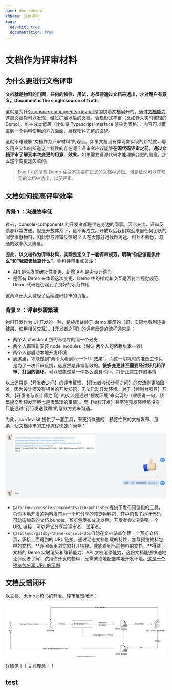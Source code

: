 ```yaml
---
name: doc-review
zhName: 文档评审
tags:
  dev-kit: true
  documentation: true
---
```


# 文档作为评审材料

## 为什么要进行文档评审

**文档就是物料的门面，任何的特性、用法，必须要通过文档来透出，才对用户有意义。Document is the single source of truth.**

这就是为什么[console-components-dev-kit](https://github.com/aliyun/alibabacloud-console-components/tree/master/dev-kit)是围绕着文档展开的。通过[文档能力](./doc-features)这篇文章你可以发现，经过扩展以后的文档，表现形式丰富（比如嵌入实时编辑的 Demo），维护成本低廉（比如将 Typescript Interface 渲染为表格），内容可以覆盖到一个物料使用的方方面面，展现物料完整的面貌。

这就不难理解“文档作为评审材料”的观点。如果文档没有体现你实现的新特性，那么用户又如何知道这个特性的存在呢？评审者应该能够**在源代码评审之前，通过文档评审了解到本次变更的用意、效果**。如果需要看源代码才能理解变更的用意，那么这个变更是失败的。

> Bug fix 的复现 Demo 往往不需要在正式的文档中透出。但是依然可以在预览的文档中透出，以便评审。

## 文档如何提高评审效率

### 背景 1 ：沟通效率低

过去，console-components 的开发者都是坐在身边的同事。因此交流、评审反馈都非常方便。但是开放体系下，这不再成立。开放以后我们欢迎来自任何团队的同学贡献物料，因此参与评审反馈的 2 人在大部分时候距离远、相互不熟悉，沟通的效率大大降低。

因此，**以文档作为评审材料，实际是定义了一套评审规范，明确“你应该提供什么”和“我应该检查什么”**。物料评审重点关注：

- API 是否发生破坏性变更、新增 API 是否设计得当
- 是否有 Demo 来体现这次变更、Demo 中的样式和交互是否符合视觉规范、Demo 代码是否起到了良好的示范作用

这两点还大大减轻了后续源码评审的负担。

### 背景 2 ：评审步骤繁琐

物料开发作为 UI 开发的一种，是极度依赖于 demo 展示的（即，实际地看到渲染结果、使用相关交互）。【开发者之间】的评审反馈的流程通常是：

- 两个人 checkout 到代码仓库的同一个分支
- 两个人都重新安装 node_modules（保证 两个人的依赖版本一致）
- 两个人都启动本地开发环境
- 到这里，才能做到”两个人看到同一个 UI 效果“。而这一切耗时的准备工作只是为了一次评审反馈，这显然是非常低效的。**很多变更甚至需要经过好几轮评审、打回的循环**，可以想象这是一件多么浪费时间、打断正常工作的事情

以上还只是【开发者之间】的评审反馈，【开发者与设计师之间】的交流则更加困难，因为设计师没有相关的开发知识，无法启动开发环境。对于【控制台项目】开发，【开发者与设计师之间】的交流是通过“预发环境”来实现的（顺便说一句，频繁提交到预发环境也是很繁琐的事情）。而【物料开发】甚至连预发环境都没有，只能通过”钉钉发送截图“的低效方式来沟通。

为此，cc-dev-kit 提供了一套工具，来支持快速的、预览性质的文档发布、渲染，让文档评审的工作流程快速而简单：

![简单的文档评审](./assets/doc-review1.png '简单的文档评审')

- `@alicloud/console-components-lib-publisher`提供了发布预览包的工具，将你本地开发的物料发布为一个可分享的预览物料包，其中包含了运行代码、可动态加载的文档 bundle。预览包发布成功以后，开发者会立刻得到一个 URL 链接，可以将它分享给评审者、试用者。
- `@alicloud/gatsby-theme-console-doc`自动在文档站点创建一个预览文档页，承接上面得到的 URL 链接。通过动态文档加载的特性，加载预览物料包中的文档。**评阅者用浏览器打开链接，就能看到当前物料的文档。**得益于文档的 Demo 实时渲染和编辑能力、API 文档渲染能力，这份文档能够快速地让评阅者了解、试用你开发的物料，无需繁琐地配置本地开发环境。[这是一个预览包分享 URL 的示例](https://csr632.gitee.io/alibabacloud-console-components/doc-preview?prodPkgName=%40alicloud%2Fconsole-components-actions&actualLoadPkgName=%40cc-dev-kit-test%2Fconsole-components-actions&actualLoadPkgVersion=1.0.9-preview.2)

## 文档反馈闭环

以文档、demo为核心的开发、评审反馈闭环：

![文档反馈闭环](./assets/feedback.svg '文档反馈闭环')


详情见！！文档理念！！


## test
